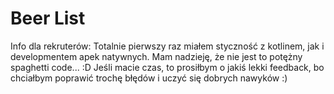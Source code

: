 # Beer List
Info dla rekruterów:
Totalnie pierwszy raz miałem styczność z kotlinem, jak i developmentem apek natywnych.
Mam nadzieję, że nie jest to potężny spaghetti code... :D
Jeśli macie czas, to prosiłbym o jakiś lekki feedback, bo chciałbym poprawić trochę błędów i uczyć się dobrych nawyków :)
